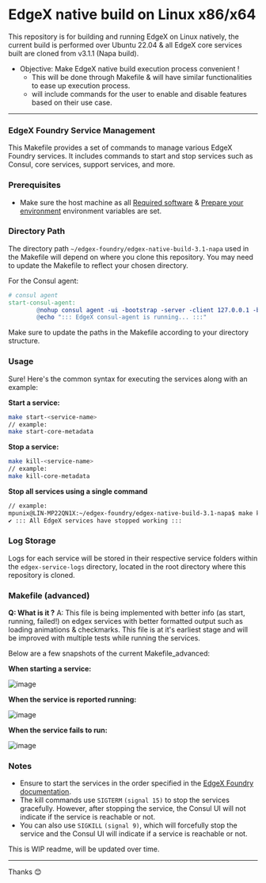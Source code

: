 # EdgeX native build on Linux x86/x64

This repository is for building and running EdgeX on Linux natively, the current build is performed over Ubuntu 22.04 & all EdgeX core services built are cloned from v3.1.1 (Napa build).

* Objective: Make EdgeX native build execution process convenient !
    * This will be done through Makefile & will have similar functionalities to ease up execution process.
    * will include commands for the user to enable and disable features based on their use case.

---

### EdgeX Foundry Service Management

This Makefile provides a set of commands to manage various EdgeX Foundry services. It includes commands to start and stop services such as Consul, core services, support services, and more.

### Prerequisites

- Make sure the host machine as all [Required software](https://docs.edgexfoundry.org/3.1/getting-started/native/Ch-BuildRunOnLinuxDistro/#required-software) & [Prepare your environment](https://docs.edgexfoundry.org/3.1/getting-started/native/Ch-BuildRunOnLinuxDistro/#prepare-your-environment) environment variables are set.

### Directory Path

The directory path `~/edgex-foundry/edgex-native-build-3.1-napa` used in the Makefile will depend on where you clone this repository. You may need to update the Makefile to reflect your chosen directory.

For the Consul agent:

```makefile
# consul agent
start-consul-agent:
        @nohup consul agent -ui -bootstrap -server -client 127.0.0.1 -bind 127.0.0.1 -advertise 127.0.0.1 -data-dir=tmp/consul > ~/edgex-foundry/edgex-native-build-3.1-napa/edgex-service-logs/edgex-consul-agent/nohup.out 2>&1 &
        @echo "::: EdgeX consul-agent is running... :::"
```
Make sure to update the paths in the Makefile according to your directory structure.

### Usage

Sure! Here's the common syntax for executing the services along with an example:

**Start a service:** 
```bash
make start-<service-name> 
// example:
make start-core-metadata
```
**Stop a service:**
```bash
make kill-<service-name>
// example:
make kill-core-metadata
```
**Stop all services using a single command**
```bash
// example:
mpunix@LIN-MP22QN1X:~/edgex-foundry/edgex-native-build-3.1-napa$ make kill-all-services
✔ ::: All EdgeX services have stopped working :::
```

### Log Storage

Logs for each service will be stored in their respective service folders within the `edgex-service-logs` directory, located in the root directory where this repository is cloned.

### Makefile (advanced)

**Q: What is it ?**
A: This file is being implemented with better info (as start, running, failed!) on edgex services with better formatted output such as loading animations & checkmarks. This file is at it's earliest stage and will be improved with multiple tests while running the services.

Below are a few snapshots of the current Makefile_advanced:

**When starting a service:**

![image](https://github.com/user-attachments/assets/0c667a67-2e3d-469f-afa0-52583cabf741)

**When the service is reported running:**

![image](https://github.com/user-attachments/assets/1ebcabe5-c372-40d0-a163-b5eab10e8850)

**When the service fails to run:**

![image](https://github.com/user-attachments/assets/b88df43a-1cbf-497f-b7a0-b11458ef4ec5)

### Notes

- Ensure to start the services in the order specified in the [EdgeX Foundry documentation](https://docs.edgexfoundry.org/3.1/getting-started/native/Ch-BuildRunOnLinuxDistro/#run-edgex).
- The kill commands use `SIGTERM` `(signal 15)` to stop the services gracefully. However, after stopping the service, the Consul UI will not indicate if the service is reachable or not. 
- You can also use `SIGKILL` `(signal 9)`, which will forcefully stop the service and the Consul UI will indicate if a service is reachable or not.

This is WIP readme, will be updated over time.

---
Thanks 😊
